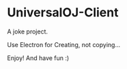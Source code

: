 # UniversalOJ-Client

A joke project.

Use Electron for Creating, not copying...

Enjoy! And have fun :)